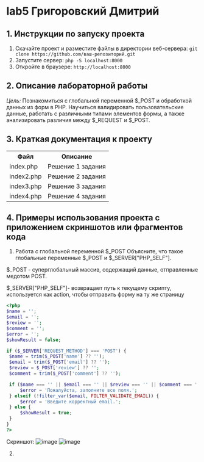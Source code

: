 # lab5 Григоровский Дмитрий
## 1. Инструкции по запуску проекта
1. Скачайте проект и разместите файлы в директории веб-сервера:
`git clone https://github.com/ваш-репозиторий.git`
2. Запустите сервер:
   `php -S localhost:8000`
4. Откройте в браузере:
   `http://localhost:8000`
## 2. Описание лабораторной работы   
_Цель:_ Познакомиться с глобальной переменной $_POST и обработкой данных из форм в PHP. Научиться валидировать пользовательские данные, работать с различными типами элементов формы, а также анализировать различия между $_REQUEST и $_POST.
## 3. Краткая документация к проекту 
<table>
    <tr>
        <th>Файл</th>
        <th>Описание</th>
    </tr>
    <tr>
        <td>index.php</td>
        <td>Решение 1 задания</td>
    </tr>
    <tr>
       <td>index2.php</td>
      <td>Решение 2 задания </td>
    </tr>
     <tr>
          <td>index3.php</td>
      <td>Решение 3 задания </td>
    </tr>
   <tr>
          <td>index4.php</td>
      <td>Решение 4 задания </td>
    </tr>
</table>

## 4. Примеры использования проекта с приложением скриншотов или фрагментов кода
1. Работа с глобальной переменной $_POST
   Объясните, что такое глобальные переменные $_POST и $_SERVER["PHP_SELF"].

$_POST - суперглобальный массив, содержащий данные, отправленные медотом POST.

$_SERVER["PHP_SELF"]- возвращает путь к текущему скрипту, используется как action, чтобы отправить форму на ту же страницу

   ```php
   <?php
$name = '';
$email = '';
$review = '';
$comment = '';
$error = '';
$showResult = false;

if ($_SERVER['REQUEST_METHOD'] === 'POST') {
    $name = trim($_POST['name'] ?? '');
    $email = trim($_POST['email'] ?? '');
    $review = $_POST['review'] ?? '';
    $comment = trim($_POST['comment'] ?? '');

    if ($name === '' || $email === '' || $review === '' || $comment === '') {
        $error = 'Пожалуйста, заполните все поля.';
    } elseif (!filter_var($email, FILTER_VALIDATE_EMAIL)) {
        $error = 'Введите корректный email.';
    } else {
        $showResult = true;
    }
}
?>
   ```
Скриншот:
![image](https://github.com/user-attachments/assets/563dc911-27cf-49e9-a0cc-fd8451db7bfd)
![image](https://github.com/user-attachments/assets/0f6d45ef-3ec5-44e7-92e7-3853e40be082)

2. 

